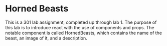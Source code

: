 # Horned Beasts

This is a 301 lab assignment, completed up through lab 1. The purpose of this lab is to introduce react with the use of components and props. The notable component is called HornedBeasts, which contains the name of the beast, an image of it, and a description.